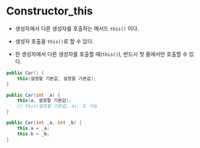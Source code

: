 # Constructor_this

* 생성자에서 다른 생성자를 호출하는 메서드 ``this()`` 이다.

* 생성자 호출을 ``this()``로 할 수 있다.

* 한 생성자에서 다른 생성자를 호출할 때(``this()``), 반드시 첫 줄에서만 호출할 수 있다.

```java
public Car() {
	this(설정할 기본값, 설정할 기본값);
}

public Car(int _a) {
	this(a, 설정할 기본값);
	// this(설정할 기본값, a); 도 가능	
}

public Car(int _a, int _b) {
	this.a = _a;
	this.b = _b;
}